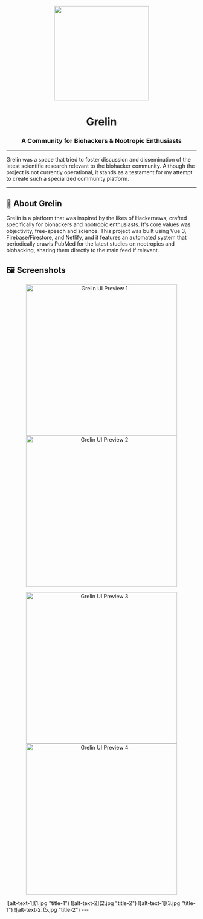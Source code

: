 <p align="center">
  <img src="https://github.com/lukamo1996/grelin/assets/52632596/68209608-029e-44be-b35b-2b2c4888d8f5" width="250">
  <h1 align="center">Grelin</h1>
  <h3 align="center">A Community for Biohackers & Nootropic Enthusiasts</h3>
</p>

---

Grelin was a space that tried to foster discussion and dissemination of the latest scientific research relevant to the biohacker community. Although the project is not currently operational, it stands as a testament for my attempt to create such a specialized community platform.

---

## 🧬 About Grelin
Grelin is a platform that was inspired by the likes of Hackernews, crafted specifically for biohackers and nootropic enthusiasts. It's core values was objectivity, free-speech and science. This project was built using Vue 3, Firebase/Firestore, and Netlify, and it features an automated system that periodically crawls PubMed for the latest studies on nootropics and biohacking, sharing them directly to the main feed if relevant.

## 🖼️ Screenshots
<p align="center">
  <img src="1.jpg" alt="Grelin UI Preview 1" title="Grelin Interface Snapshot" width="400px">
  <img src="2.jpg" alt="Grelin UI Preview 2" title="Grelin Discussion Thread" width="400px">
</p>
<p align="center">
  <img src="3.jpg" alt="Grelin UI Preview 3" title="Grelin Article View" width="400px">
  <img src="5.jpg" alt="Grelin UI Preview 4" title="Grelin Study Highlights" width="400px">
</p>
![alt-text-1](1.jpg "title-1") ![alt-text-2](2.jpg "title-2")
![alt-text-1](3.jpg "title-1") ![alt-text-2](5.jpg "title-2")
---
